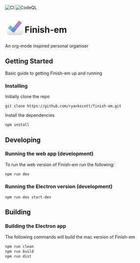 ![CI](https://github.com/ryankscott/finish-em/workflows/CI/badge.svg)
![CodeQL](https://github.com/ryankscott/finish-em/workflows/CodeQL/badge.svg)

<div style="display:flex;flex-direction:row;height:80px;align-items:center;">
<img src="https://github.com/ryankscott/finish-em/raw/master/app/renderer/assets/finish_em.svg"
  width="64"
  height=64"
  >
  <h1>Finish-em </h1>
</div>

An org-mode inspired personal organiser

## Getting Started

Basic guide to getting Finish-em up and running

### Installing

Initially clone the repo

```
git clone https://github.com/ryankscott/finish-em.git
```

Install the dependencies

```
npm install
```

## Developing

### Running the web app (development)

To run the web version of Finish-em run the following:

```
npm run dev
```

### Running the Electron version (development)

```
npm run dev start-dev
```

## Building

### Building the Electron app

The following commands will build the mac version of Finish-em

```
npm run clean
npm run build
npm run dist
```
